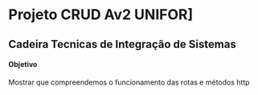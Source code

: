 # Projeto CRUD Av2 UNIFOR]

## Cadeira Tecnicas de Integração de Sistemas

#### Objetivo

Mostrar que compreendemos o funcionamento das rotas e métodos http
